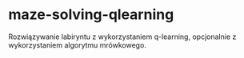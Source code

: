# maze-solving-qlearning
Rozwiązywanie labiryntu z wykorzystaniem q-learning, opcjonalnie z wykorzystaniem algorytmu mrówkowego.
